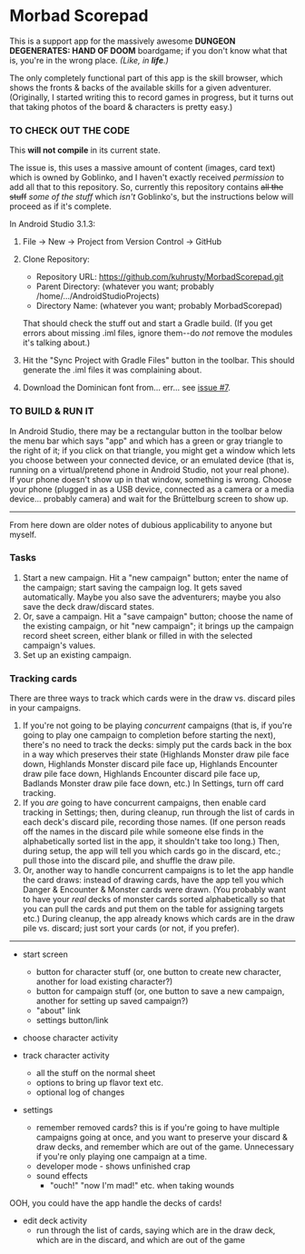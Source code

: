 # Morbad Scorepad

This is a support app for the massively awesome **DUNGEON DEGENERATES:
HAND OF DOOM** boardgame; if you don't know what that is, you're in the
wrong place.  *(Like, in **life**.)*

The only completely functional part of this app is the skill browser,
which shows the fronts & backs of the available skills for a given
adventurer.  (Originally, I started writing this to record games in
progress, but it turns out that taking photos of the board & characters
is pretty easy.)

### TO CHECK OUT THE CODE

This **will not compile** in its current state.

The issue is, this uses a massive amount of content (images, card text)
which is owned by Goblinko, and I haven't exactly received *permission*
to add all that to this repository.  So, currently this repository
contains ~~all the stuff~~ *some of the stuff* which *isn't* Goblinko's,
but the instructions below will proceed as if it's complete.

In Android Studio 3.1.3:

1. File -> New -> Project from Version Control -> GitHub

2. Clone Repository:
   - Repository URL: https://github.com/kuhrusty/MorbadScorepad.git
   - Parent Directory: (whatever you want; probably
     /home/.../AndroidStudioProjects)
   - Directory Name: (whatever you want; probably MorbadScorepad)

   That should check the stuff out and start a Gradle build.  (If you
   get errors about missing .iml files, ignore them--do *not* remove the
   modules it's talking about.)

3. Hit the "Sync Project with Gradle Files" button in the toolbar.  This
   should generate the .iml files it was complaining about.

4. Download the Dominican font from... err... see
   [issue #7](https://github.com/kuhrusty/MorbadScorepad/issues/7).

### TO BUILD & RUN IT

In Android Studio, there may be a rectangular button in the toolbar
below the menu bar which says "app" and which has a green or gray
triangle to the right of it; if you click on that triangle, you might
get a window which lets you choose between your connected device, or an
emulated device (that is, running on a virtual/pretend phone in Android
Studio, not your real phone).  If your phone doesn't show up in that
window, something is wrong.  Choose your phone (plugged in as a USB
device, connected as a camera or a media device... probably camera) and
wait for the Brüttelburg screen to show up.

-----

From here down are older notes of dubious applicability to anyone but
myself.

### Tasks

1. Start a new campaign.  Hit a "new campaign" button; enter the name of
   the campaign; start saving the campaign log.  It gets saved
   automatically.  Maybe you also save the adventurers; maybe you also
   save the deck draw/discard states.
1. Or, save a campaign.  Hit a "save campaign" button; choose the name
   of the existing campaign, or hit "new campaign"; it brings up the
   campaign record sheet screen, either blank or filled in with the
   selected campaign's values.
1. Set up an existing campaign.

### Tracking cards

There are three ways to track which cards were in the draw vs.
discard piles in your campaigns.

1. If you're not going to be playing _concurrent_ campaigns (that is, if
   you're going to play one campaign to completion before starting the
   next), there's no need to track the decks: simply put the cards back
   in the box in a way which preserves their state (Highlands Monster
   draw pile face down, Highlands Monster discard pile face up,
   Highlands Encounter draw pile face down, Highlands Encounter discard
   pile face up, Badlands Monster draw pile face down, etc.)  In
   Settings, turn off card tracking.
1. If you _are_ going to have concurrent campaigns, then enable card
   tracking in Settings; then, during cleanup, run through the list of
   cards in each deck's discard pile, recording those names.  (If one
   person reads off the names in the discard pile while someone else
   finds in the alphabetically sorted list in the app, it shouldn't take
   too long.)  Then, during setup, the app will tell you which cards go
   in the discard, etc.; pull those into the discard pile, and shuffle
   the draw pile.
1. Or, another way to handle concurrent campaigns is to let the app
   handle the card draws: instead of drawing cards, have the app tell
   you which Danger & Encounter & Monster cards were drawn.  (You
   probably want to have your _real_ decks of monster cards sorted
   alphabetically so that you can pull the cards and put them on the
   table for assigning targets etc.)  During cleanup, the app already
   knows which cards are in the draw pile vs. discard; just sort your
   cards (or not, if you prefer).




-----

- start screen
  - button for character stuff (or, one button to create new character,
    another for load existing character?)
  - button for campaign stuff (or, one button to save a new campaign,
    another for setting up saved campaign?)
  - "about" link
  - settings button/link

- choose character activity

- track character activity
  - all the stuff on the normal sheet
  - options to bring up flavor text etc.
  - optional log of changes

- settings
  - remember removed cards?
    this is if you're going to have multiple campaigns going at once, and you
    want to preserve your discard & draw decks, and remember which are out of
    the game.  Unnecessary if you're only playing one campaign at a time.
  - developer mode - shows unfinished crap
  - sound effects
    - "ouch!" "now I'm mad!" etc. when taking wounds

OOH, you could have the app handle the decks of cards!

- edit deck activity
  - run through the list of cards, saying which are in the draw deck, which
    are in the discard, and which are out of the game

